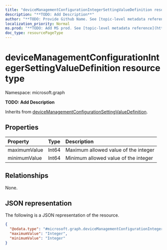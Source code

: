 ```yaml
---
title: "deviceManagementConfigurationIntegerSettingValueDefinition resource type"
description: "**TODO: Add Description**"
author: "**TODO: Provide Github Name. See [topic-level metadata reference](https://msgo.azurewebsites.net/add/document/guidelines/metadata.html#topic-level-metadata)**"
localization_priority: Normal
ms.prod: "**TODO: Add MS prod. See [topic-level metadata reference](https://msgo.azurewebsites.net/add/document/guidelines/metadata.html#topic-level-metadata)**"
doc_type: resourcePageType
---
```


# deviceManagementConfigurationIntegerSettingValueDefinition resource type

Namespace: microsoft.graph



**TODO: Add Description**


Inherits from [deviceManagementConfigurationSettingValueDefinition](../resources/devicemanagementconfigurationsettingvaluedefinition.md).

## Properties
|Property|Type|Description|
|:---|:---|:---|
|maximumValue|Int64|Maximum allowed value of the integer|
|minimumValue|Int64|Minimum allowed value of the integer|

## Relationships
None.

## JSON representation
The following is a JSON representation of the resource.
<!-- {
  "blockType": "resource",
  "@odata.type": "microsoft.graph.deviceManagementConfigurationIntegerSettingValueDefinition"
}
-->
``` json
{
  "@odata.type": "#microsoft.graph.deviceManagementConfigurationIntegerSettingValueDefinition",
  "maximumValue": "Integer",
  "minimumValue": "Integer"
}
```

